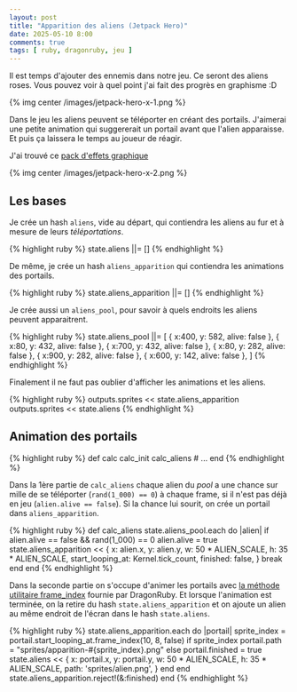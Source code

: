 ```yaml
---
layout: post
title: "Apparition des aliens (Jetpack Hero)"
date: 2025-05-10 8:00
comments: true
tags: [ ruby, dragonruby, jeu ]
---
```


Il est temps d'ajouter des ennemis dans notre jeu. Ce seront des aliens roses. Vous pouvez voir
à quel point j'ai fait des progrès en graphisme :D

{% img center /images/jetpack-hero-x-1.png %}

<!-- more -->

Dans le jeu les aliens peuvent se téléporter en créant des portails. J'aimerai une petite animation
qui suggererait un portail avant que l'alien apparaisse. Et puis ça laissera le temps au joueur de réagir.

J'ai trouvé ce [pack d'effets graphique](https://bdragon1727.itch.io/super-package-retro-pixel-effects-32x32-pack-2)

{% img center /images/jetpack-hero-x-2.png %}

## Les bases

Je crée un hash `aliens`, vide au départ, qui contiendra les aliens au fur et à
mesure de leurs _téléportations_.

{% highlight ruby %}
    state.aliens ||= []
{% endhighlight %}

De même, je crée un hash `aliens_apparition` qui contiendra les animations des
portails.

{% highlight ruby %}
    state.aliens_apparition ||= []
{% endhighlight %}

Je crée aussi un `aliens_pool`, pour savoir à quels endroits les aliens peuvent
apparaitrent.

{% highlight ruby %}
    state.aliens_pool ||= [
      { x:400, y: 582, alive: false },
      { x:80, y: 432, alive: false },
      { x:700, y: 432, alive: false },
      { x:80, y: 282, alive: false },
      { x:900, y: 282, alive: false },
      { x:600, y: 142, alive: false },
    ]
{% endhighlight %}

Finalement il ne faut pas oublier d'afficher les animations et les aliens.

{% highlight ruby %}
    outputs.sprites << state.aliens_apparition
    outputs.sprites << state.aliens
{% endhighlight %}

## Animation des portails

{% highlight ruby %}
  def calc
    calc_init
    calc_aliens
    # ...
  end
{% endhighlight %}

Dans la 1ère partie de `calc_aliens` chaque alien du _pool_ a une chance sur mille
de se téléporter (`rand(1_000) == 0`) à chaque frame, si il n'est pas déjà en jeu (`alien.alive == false`).
Si la chance lui sourit, on crée un portail dans `aliens_apparition`.

{% highlight ruby %}
  def calc_aliens
    state.aliens_pool.each do |alien|
      if alien.alive == false && rand(1_000) == 0
        alien.alive = true
        state.aliens_apparition << {
          x: alien.x, y: alien.y,
          w: 50 * ALIEN_SCALE, h: 35 * ALIEN_SCALE,
          start_looping_at: Kernel.tick_count,
          finished: false,
        }
        break
      end
    end
{% endhighlight %}

Dans la seconde partie on s'occupe d'animer les portails avec [la méthode
utilitaire frame_index](https://docs.dragonruby.org/#/api/numeric?id=frame_index)
fournie par DragonRuby. Et lorsque l'animation est terminée, on la retire du hash
`state.aliens_apparition` et on ajoute un alien au même endroit de l'écran dans
le hash `state.aliens`.

{% highlight ruby %}
    state.aliens_apparition.each do |portail|
      sprite_index = portail.start_looping_at.frame_index(10, 8, false)
      if sprite_index
        portail.path = "sprites/apparition-#{sprite_index}.png"
      else
        portail.finished = true
        state.aliens << {
          x: portail.x, y: portail.y,
          w: 50 * ALIEN_SCALE, h: 35 * ALIEN_SCALE,
          path: 'sprites/alien.png',
        }
      end
    end
    state.aliens_apparition.reject!(&:finished)
  end
{% endhighlight %}
